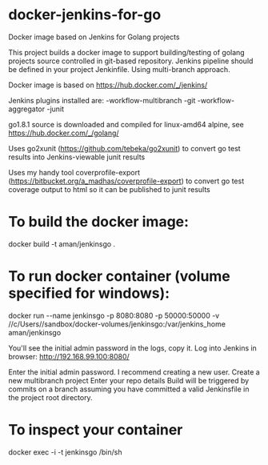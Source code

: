 # docker-jenkins-for-go
Docker image based on Jenkins for Golang projects

This project builds a docker image to support building/testing of golang projects source controlled in git-based repository.  Jenkins pipeline should be defined in your project Jenkinfile.  Using multi-branch approach.

Docker image is based on https://hub.docker.com/_/jenkins/

Jenkins plugins installed are:
-workflow-multibranch
-git
-workflow-aggregator
-junit

go1.8.1 source is downloaded and compiled for linux-amd64 alpine, see https://hub.docker.com/_/golang/ 

Uses go2xunit (https://github.com/tebeka/go2xunit) to convert go test results into Jenkins-viewable junit results

Uses my handy tool coverprofile-export (https://bitbucket.org/a_madhas/coverprofile-export) to convert go test coverage output to html so it can be published to junit results

# To build the docker image:
docker build -t aman/jenkinsgo .

# To run docker container (volume specified for windows):
docker run --name jenkinsgo -p 8080:8080 -p 50000:50000 -v //c/Users/<USERNAME>/sandbox/docker-volumes/jenkinsgo:/var/jenkins_home aman/jenkinsgo

You'll see the initial admin password in the logs, copy it.
Log into Jenkins in browser:
http://192.168.99.100:8080/

Enter the initial admin password.
I recommend creating a new user.
Create a new multibranch project
Enter your repo details
Build will be triggered by commits on a branch assuming you have committed a valid Jenkinsfile in the project root directory.

# To inspect your container
docker exec -i -t jenkinsgo /bin/sh